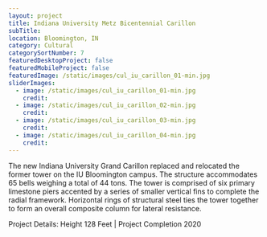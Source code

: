 ```yaml
---
layout: project
title: Indiana University Metz Bicentennial Carillon
subTitle:
location: Bloomington, IN
category: Cultural
categorySortNumber: 7
featuredDesktopProject: false
featuredMobileProject: false
featuredImage: /static/images/cul_iu_carillon_01-min.jpg
sliderImages:
  - image: /static/images/cul_iu_carillon_01-min.jpg
    credit:
  - image: /static/images/cul_iu_carillon_02-min.jpg
    credit:
  - image: /static/images/cul_iu_carillon_03-min.jpg
    credit:
  - image: /static/images/cul_iu_carillon_04-min.jpg
    credit:
---
```

The new Indiana University Grand Carillon replaced and relocated the former tower on the IU Bloomington campus. The structure accommodates 65 bells weighing a total of 44 tons. The tower is comprised of six primary limestone piers accented by a series of smaller vertical fins to complete the radial framework. Horizontal rings of structural steel ties the tower together to form an overall composite column for lateral resistance.

Project Details:  Height 128 Feet | Project Completion 2020





























